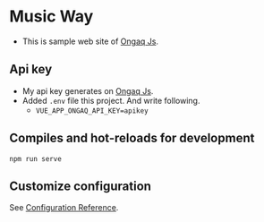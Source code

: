 # Music Way
- This is sample web site of [Ongaq Js](https://www.ongaqjs.com).

## Api key
- My api key generates on [Ongaq Js](https://www.ongaqjs.com).
- Added `.env` file this project. And write following.
    - `VUE_APP_ONGAQ_API_KEY=apikey`

## Compiles and hot-reloads for development
```
npm run serve
```

## Customize configuration
See [Configuration Reference](https://cli.vuejs.org/config/).
